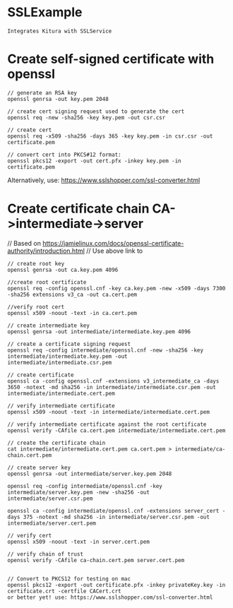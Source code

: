 # SSLExample
```Integrates Kitura with SSLService```

# Create self-signed certificate with openssl

```
// generate an RSA key
openssl genrsa -out key.pem 2048

// create cert signing request used to generate the cert
openssl req -new -sha256 -key key.pem -out csr.csr

// create cert
openssl req -x509 -sha256 -days 365 -key key.pem -in csr.csr -out certificate.pem

// convert cert into PKCS#12 format:
openssl pkcs12 -export -out cert.pfx -inkey key.pem -in certificate.pem
```

Alternatively, use: https://www.sslshopper.com/ssl-converter.html

# Create certificate chain CA->intermediate->server
// Based on https://jamielinux.com/docs/openssl-certificate-authority/introduction.html
// Use above link to 

```
// create root key
openssl genrsa -out ca.key.pem 4096

//create root certificate
openssl req -config openssl.cnf -key ca.key.pem -new -x509 -days 7300 -sha256 extensions v3_ca -out ca.cert.pem

//verify root cert
openssl x509 -noout -text -in ca.cert.pem

// create intermediate key
openssl genrsa -out intermediate/intermediate.key.pem 4096

// create a certificate signing request
openssl req -config intermediate/openssl.cnf -new -sha256 -key intermediate/intermediate.key.pem -out intermediate/intermediate.csr.pem

// create certificate
openssl ca -config openssl.cnf -extensions v3_intermediate_ca -days 3650 -notext -md sha256 -in intermediate/intermediate.csr.pem -out intermediate/intermediate.cert.pem

// verify intermediate certificate
openssl x509 -noout -text -in intermediate/intermediate.cert.pem

// verify intermediate certificate against the root certificate
openssl verify -CAfile ca.cert.pem intermediate/intermediate.cert.pem

// create the certificate chain
cat intermediate/intermediate.cert.pem ca.cert.pem > intermediate/ca-chain.cert.pem

// create server key
openssl genrsa -out intermediate/server.key.pem 2048

openssl req -config intermediate/openssl.cnf -key intermediate/server.key.pem -new -sha256 -out intermediate/server.csr.pem

openssl ca -config intermediate/openssl.cnf -extensions server_cert -days 375 -notext -md sha256 -in intermediate/server.csr.pem -out intermediate/server.cert.pem

// verify cert
openssl x509 -noout -text -in server.cert.pem

// verify chain of trust
openssl verify -CAfile ca-chain.cert.pem server.cert.pem


// Convert to PKCS12 for testing on mac
openssl pkcs12 -export -out certificate.pfx -inkey privateKey.key -in certificate.crt -certfile CACert.crt
or better yet! use: https://www.sslshopper.com/ssl-converter.html
```

